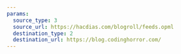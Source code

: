 ```yaml
---
params:
  source_type: 3
  source_url: https://hacdias.com/blogroll/feeds.opml
  destination_type: 2
  destination_url: https://blog.codinghorror.com/
---
```

